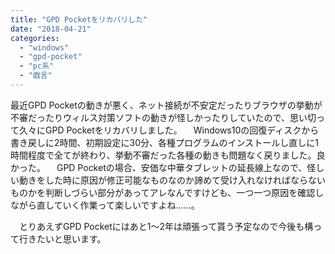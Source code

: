 ```yaml
---
title: "GPD Pocketをリカバリした"
date: "2018-04-21"
categories: 
  - "windows"
  - "gpd-pocket"
  - "pc系"
  - "戯言"
---
```


最近GPD Pocketの動きが悪く、ネット接続が不安定だったりブラウザの挙動が不審だったりウィルス対策ソフトの動きが怪しかったりしていたので、思い切って久々にGPD Pocketをリカバリしました。 　Windows10の回復ディスクから書き戻しに2時間、初期設定に30分、各種プログラムのインストールし直しに1時間程度で全てが終わり、挙動不審だった各種の動きも問題なく戻りました。良かった。 　GPD Pocketの場合、安価な中華タブレットの延長線上なので、怪しい動きをした時に原因が修正可能なものなのか諦めて受け入れなければならないものかを判断しづらい部分があってアレなんですけども、一つ一つ原因を確認しながら直していく作業って楽しいですよね……。

　とりあえずGPD Pocketにはあと1〜2年は頑張って貰う予定なので今後も構って行きたいと思います。
